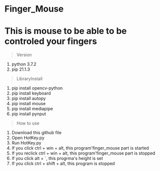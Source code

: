 # Finger_Mouse
# This is mouse to be able to be controled your fingers

>Version
1. python 3.7.2
2. pip 21.1.3

>LibraryInstall
1. pip install opencv-python
2. pip install keyboard
3. pip install autopy
4. pip install mouse
5. pip install mediapipe
6. pip install pynput

>How to use
1. Download this github file
2. Open HotKey.py
3. Run HotKey.py
4. If you click ctrl + win + alt, this program'finger_mouse part is started
5. If you reclick ctrl + win + alt, this program'finger_mouse part is stopped
6. If you click alt + `, this progrma's height is set
7. If you click ctrl + shift + alt, this program is stopped
